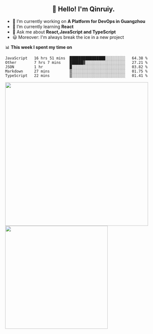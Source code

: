 <h2 align="center">👋 Hello! I'm Qinruiy.</h2>


- 🔭 I’m currently working on **A Platform for DevOps in Guangzhou**
- 🌱 I’m currently learning **React**
- 💬 Ask me about **React,JavaScript and TypeScript**
- 😃 Moreover: I'm always break the ice in a new project

📊 **This week I spent my time on**

<!--START_SECTION:waka-->
```text
JavaScript   16 hrs 51 mins  ████████████████░░░░░░░░░   64.38 % 
Other        7 hrs 7 mins    ██████▓░░░░░░░░░░░░░░░░░░   27.21 % 
JSON         1 hr            █░░░░░░░░░░░░░░░░░░░░░░░░   03.82 % 
Markdown     27 mins         ▒░░░░░░░░░░░░░░░░░░░░░░░░   01.75 % 
TypeScript   22 mins         ▒░░░░░░░░░░░░░░░░░░░░░░░░   01.41 % 
```
<!--END_SECTION:waka-->

<p>
<img align="left" width="460" src="https://github-readme-stats.vercel.app/api?username=Qinruiy&custom_title=Qrinruiy's Github Stats&theme=graywhite&hide_border=true"/> <img align="left" width="330" src="https://github-readme-stats.vercel.app/api/top-langs/?username=Qinruiy&layout=compact&theme=graywhite&hide_border=true"/>
</p>
